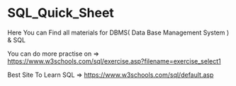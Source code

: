 # SQL_Quick_Sheet

Here You can Find all materials for DBMS( Data Base Management System ) & SQL 

You can do more practise on => https://www.w3schools.com/sql/exercise.asp?filename=exercise_select1

Best Site To Learn SQL =>  https://www.w3schools.com/sql/default.asp
